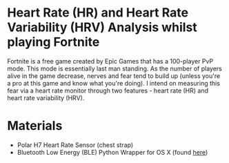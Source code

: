# Heart Rate (HR) and Heart Rate Variability (HRV) Analysis whilst playing Fortnite

Fortnite is a free game created by Epic Games that has a 100-player PvP mode. This mode is essentially last man standing. As the number of players alive in the game decrease, nerves and fear tend to build up (unless you're a pro at this game and know what you're doing). I intend on measuring this fear via a heart rate monitor through two features - heart rate (HR) and heart rate variability (HRV).

# Materials
- Polar H7 Heart Rate Sensor (chest strap)
- Bluetooth Low Energy (BLE) Python Wrapper for OS X (found [here](https://github.com/brettchien/PyBLEWrapper))
